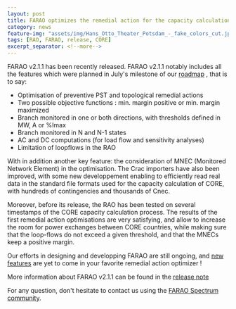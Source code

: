 ```yaml
---
layout: post
title: FARAO optimizes the remedial action for the capacity calculation of the CORE region
category: news
feature-img: "assets/img/Hans_Otto_Theater_Potsdam_-_fake_colors_cut.jpg"
tags: [RAO, FARAO, release, CORE]
excerpt_separator: <!--more-->
---
```


FARAO v2.1.1 has been recently released. FARAO v2.1.1 notably includes all the features which were planned in July's milestone of our [roadmap](/roadmap) <!--more-->, that is to say:

- Optimisation of preventive PST and topological remedial actions
- Two possible objective functions : min. margin positive or min. margin maximized
- Branch monitored in one or both directions, with thresholds defined in MW, A or %Imax
- Branch monitored in N and N-1 states
- AC and DC computations (for load flow and sensitivity analyses)
- Limitation of loopflows in the RAO

With in addition another key feature: the consideration of MNEC (Monitored Network Element) in the optimisation. The Crac importers have also been improved, with some new developpement enabling to efficiently read real data in the standard file formats used for the capacity calculation of CORE, with hundreds of contingencies and thousands of Cnec.

Moreover, before its release, the RAO has been tested on several timestamps of the CORE capacity calculation process. The results of the first remedial action optimisations are very satisfying, and allow to increase the room for power exchanges between CORE countries, while making sure that the loop-flows do not exceed a given threshold, and that the MNECs keep a positive margin.

Our efforts in designing and developping FARAO are still ongoing, and [new features](/roadmap) are yet to come in your favorite remedial action optimizer ! 

More information about FARAO v2.1.1 can be found in the [release note](https://github.com/farao-community/farao-core/releases/tag/v2.1.0)
 
For any question, don't hesitate to contact us using the [FARAO Spectrum community](https://spectrum.chat/farao-community).
